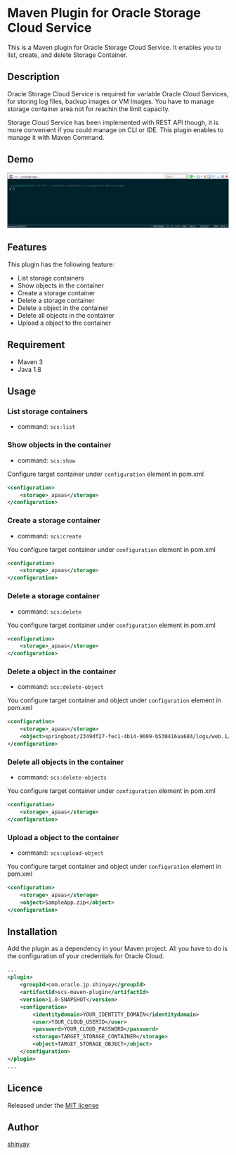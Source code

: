 # Maven Plugin for Oracle Storage Cloud Service

This is a Maven plugin for Oracle Storage Cloud Service.
It enables you to list, create, and delete Storage Container.

## Description

Oracle Storage Cloud Service is required for variable Oracle Cloud Services,
for storing log files, backup images or VM Images.
You have to manage storage container area not for reachin the limit capacity.

Storage Cloud Service has been implemented with REST API though,
it is more convenient if you could manage on CLI or IDE.
This plugin enables to manage it with Maven Command.

## Demo

![demo](./docs/images/scs-maven-plugin.gif)

## Features

This plugin has the following feature:

- List storage containers
- Show objects in the container
- Create a storage container
- Delete a storage container
- Delete a object in the container
- Delete all objects in the container
- Upload a object to the container

## Requirement

- Maven 3
- Java 1.8

## Usage

### List storage containers

- command: `scs:list`

### Show objects in the container

- command: `scs:show`

Configure target container under `configuration` element in pom.xml

```xml
<configuration>
    <storage>_apaas</storage>
</configuration>
```

### Create a storage container

- command: `scs:create`

You configure target container under `configuration` element in pom.xml

```xml
<configuration>
    <storage>_apaas</storage>
</configuration>
```

### Delete a storage container

- command: `scs:delete`

You configure target container under `configuration` element in pom.xml

```xml
<configuration>
    <storage>_apaas</storage>
</configuration>
```

### Delete a object in the container

- command: `scs:delete-object`

You configure target container and object under `configuration` element in pom.xml

```xml
<configuration>
    <storage>_apaas</storage>
    <object>springboot/2349df27-fec1-4b14-9009-b530416aa684/logs/web.1/47dff299-bdc3-4204-8326-6b1780aeac0a/server.out.zip</object>
</configuration>
```

### Delete all objects in the container

- command: `scs:delete-objects`

You configure target container under `configuration` element in pom.xml

```xml
<configuration>
    <storage>_apaas</storage>
</configuration>
```

### Upload a object to the container

- command: `scs:upload-object`

You configure target container and object under `configuration` element in pom.xml

```xml
<configuration>
    <storage>_apaas</storage>
    <object>SampleApp.zip</object>
</configuration>
```

## Installation

Add the plugin as a dependency in your Maven project.
All you have to do is the configuration of your credentials for Oracle Cloud.

```xml
...
<plugin>
    <groupId>com.oracle.jp.shinyay</groupId>
    <artifactId>scs-maven-plugin</artifactId>
    <version>1.0-SNAPSHOT</version>
    <configuration>
        <identitydomain>YOUR_IDENTITY_DOMAIN</identitydomain>
        <user>YOUR_CLOUD_USERID</user>
        <password>YOUR_CLOUD_PASSWORD</password>
        <storage>TARGET_STORAGE_CONTAINER</storage>
        <object>TARGET_STORAGE_OBJECT</object>
    </configuration>
</plugin>
...
```

## Licence

Released under the [MIT license](https://gist.githubusercontent.com/shinyay/56e54ee4c0e22db8211e05e70a63247e/raw/44f0f4de510b4f2b918fad3c91e0845104092bff/LICENSE)

## Author

[shinyay](https://github.com/shinyay)
